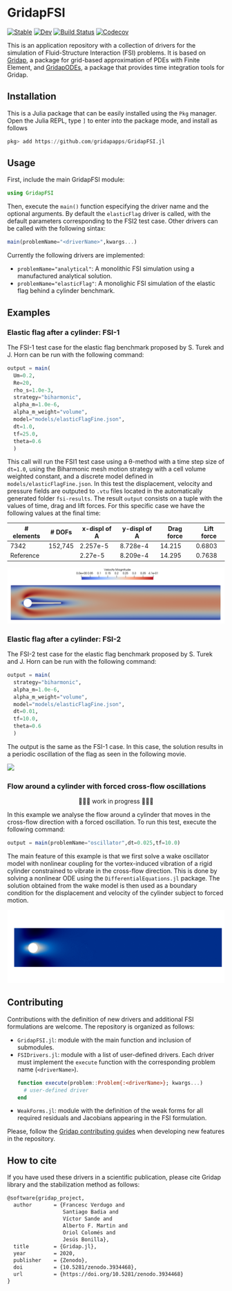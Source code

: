 # GridapFSI

[![Stable](https://img.shields.io/badge/docs-stable-blue.svg)](https://gridapapps.github.io/GridapFSI.jl/stable)
[![Dev](https://img.shields.io/badge/docs-dev-blue.svg)](https://gridapapps.github.io/GridapFSI.jl/dev)
[![Build Status](https://travis-ci.com/gridapapps/GridapFSI.jl.svg?branch=master)](https://travis-ci.com/gridapapps/GridapFSI.jl)
[![Codecov](https://codecov.io/gh/gridapapps/GridapFSI.jl/branch/master/graph/badge.svg)](https://codecov.io/gh/gridapapps/GridapFSI.jl)

This is an application repository with a collection of drivers for the simulation of Fluid-Structure Interaction (FSI) problems. It is based on [Gridap](https://github.com/gridap/Gridap.jl), a package for grid-based approximation of PDEs with Finite Element, and [GridapODEs](https://github.com/gridap/GridapODEs.jl), a package that provides time integration tools for Gridap.

## Installation
This is a Julia package that can be easily installed using the `Pkg` manager. Open the Julia REPL, type `]` to enter into the package mode, and install as follows
```julia
pkg> add https://github.com/gridapapps/GridapFSI.jl
```

## Usage
First, include the main GridapFSI module:
```julia
using GridapFSI
```
Then, execute the `main()` function especifying the driver name and the optional arguments. By default the `elasticFlag` driver is called, with the default parameters corresponding to the FSI2 test case. Other drivers can be called with the following sintax:
```julia
main(problemName="<driverName>",kwargs...)
```
Currently the following drivers are implemented:
  - `problemName="analytical"`: A monolithic FSI simulation using a manufactured analytical solution.
  - `problemName="elasticFlag"`: A monolighic FSI simulation of the elastic flag behind a cylinder benchmark.

## Examples
### Elastic flag after a cylinder: FSI-1
The FSI-1 test case for the elastic flag benchmark proposed by S. Turek and J. Horn can be run with the following command:
```julia
output = main(
  Um=0.2,
  Re=20,
  rho_s=1.0e-3,
  strategy="biharmonic",
  alpha_m=1.0e-6,
  alpha_m_weight="volume",
  model="models/elasticFlagFine.json",
  dt=1.0,
  tf=25.0,
  theta=0.6
  )
```
This call will run the FSI1 test case using a θ-method with a time step size of `dt=1.0`, using the Biharmonic mesh motion strategy with a cell volume weighted constant, and a discrete model defined in `models/elasticFlagFine.json`. In this test the displacement, velocity and pressure fields are outputed to `.vtu` files located in the automatically generated folder `fsi-results`. The result `output` consists on a tuple with the values of time, drag and lift forces. For this specific case we have the following values at the final time:

  \# elements | \# DOFs | x-displ of A | y-displ of A | Drag force | Lift force 
  --- | --- | --- | --- | --- | --- 
  7342 | 152,745 | 2.257e-5 | 8.728e-4 | 14.215 | 0.6803
  Reference | | 2.27e-5 | 8.209e-4 | 14.295 | 0.7638

  ![](/models/velFSI1.png)
  
### Elastic flag after a cylinder: FSI-2
The FSI-2 test case for the elastic flag benchmark proposed by S. Turek and J. Horn can be run with the following command:
```julia
output = main(
  strategy="biharmonic",
  alpha_m=1.0e-6,
  alpha_m_weight="volume",
  model="models/elasticFlagFine.json",
  dt=0.01,
  tf=10.0,
  theta=0.6
  )
```
The output is the same as the FSI-1 case. In this case, the solution results in a periodic oscillation of the flag as seen in the following movie.

![](/models/FSI2.gif)

### Flow around a cylinder with forced cross-flow oscillations

<center>🚧🚧🚧 work in progress 🚧🚧🚧</center>

In this example we analyse the flow around a cylinder that moves in the cross-flow direction with a forced oscillation. To run this test, execute the following command:
```julia
output = main(problemName="oscillator",dt=0.025,tf=10.0)
```
The main feature of this example is that we first solve a wake oscillator model with nonlinear coupling for the vortex-induced vibration of a rigid cylinder constrained to vibrate in the cross-flow direction. This is done by solving a nonlinear ODE using the `DifferentialEquations.jl` package. The solution obtained from the wake model is then used as a boundary condition for the displacement and velocity of the cylinder subject to forced motion.

![](/models/oscillator.gif)

## Contributing
Contributions with the definition of new drivers and additional FSI formulations are welcome. The repository is organized as follows:
  - `GridapFSI.jl`: module with the main function and inclusion of submodules.
  - `FSIDrivers.jl`: module with a list of user-defined drivers. Each driver must implement the `execute` function with the corresponding problem name (`<driverName>`). 
    ```julia
    function execute(problem::Problem{:<driverName>}; kwargs...)
      # user-defined driver
    end
    ```
  - `WeakForms.jl`: module with the definition of the weak forms for all required residuals and Jacobians appearing in the FSI formulation.

Please, follow the [Gridap contributing guides](https://github.com/gridap/Gridap.jl/blob/master/CONTRIBUTING.md) when developing new features in the repository.

## How to cite
If you have used these drivers in a scientific publication, please cite Gridap library and the stabilization method as follows:

```
@software{gridap_project,
  author       = {Francesc Verdugo and
                  Santiago Badia and
                  Víctor Sande and
                  Alberto F. Martin and
                  Oriol Colomés and
                  Jesús Bonilla},
  title        = {Gridap.jl},
  year         = 2020,
  publisher    = {Zenodo},
  doi          = {10.5281/zenodo.3934468},
  url          = {https://doi.org/10.5281/zenodo.3934468}
}
```
